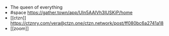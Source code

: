 -	The queen of everything
-	#space https://gather.town/app/UIn5AAlVh3IUSKiP/home
-	[[ctzn]] https://ctznry.com/vera@ctzn.one/ctzn.network/post/ff080bc6a2741a18
-	[[zoom]] 